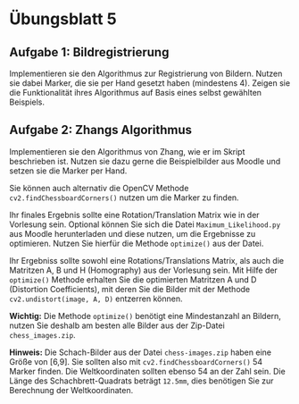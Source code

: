 # Übungsblatt 5

## Aufgabe 1: Bildregistrierung
Implementieren sie den Algorithmus zur Registrierung von Bildern. Nutzen sie dabei Marker,
die sie per Hand gesetzt haben (mindestens 4). Zeigen sie die Funktionalität ihres
Algorithmus auf Basis eines selbst gewählten Beispiels.

## Aufgabe 2: Zhangs Algorithmus
Implementieren sie den Algorithmus von Zhang, wie er im Skript beschrieben ist. Nutzen sie
dazu gerne die Beispielbilder aus Moodle und setzen sie die Marker per Hand.

Sie können auch alternativ die OpenCV Methode `cv2.findChessboardCorners()` nutzen um die Marker zu finden.

Ihr finales Ergebnis sollte eine Rotation/Translation Matrix wie in der Vorlesung sein.
Optional können Sie sich die Datei `Maximum_Likelihood.py` aus Moodle herunterladen und diese nutzen, um die Ergebnisse zu optimieren. Nutzen Sie hierfür die Methode `optimize()` aus der Datei.

Ihr Ergebniss sollte sowohl eine Rotations/Translations Matrix, als auch die Matritzen A, B und H (Homography) aus der Vorlesung sein. Mit Hilfe der `optimize()` Methode erhalten Sie die optimierten Matritzen A und D (Distortion Coefficients), mit deren Sie die Bilder mit der Methode `cv2.undistort(image, A, D)` entzerren können.

**Wichtig:** Die Methode `optimize()` benötigt eine Mindestanzahl an Bildern, nutzen Sie deshalb am besten alle Bilder aus der Zip-Datei `chess_images.zip`.

**Hinweis:** Die Schach-Bilder aus der Datei `chess-images.zip` haben eine Größe von \[6,9\]. Sie sollten also mit `cv2.findChessboardCorners()` 54 Marker finden. Die Weltkoordinaten sollten ebenso 54 an der Zahl sein. Die Länge des Schachbrett-Quadrats beträgt `12.5mm`, dies benötigen Sie zur Berechnung der Weltkoordinaten.

